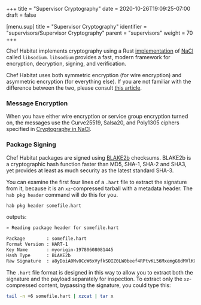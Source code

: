 +++
title = "Supervisor Cryptography"
date = 2020-10-26T19:09:25-07:00
draft = false


[menu.sup]
    title = "Supervisor Cryptography"
    identifier = "supervisors/Supervisor Cryptography"
    parent = "supervisors"
    weight = 70
+++

Chef Habitat implements cryptography using a Rust [implementation](https://github.com/jedisct1/libsodium) of [NaCl](https://nacl.cr.yp.to/) called `libsodium`. `libsodium` provides a fast, modern framework for encryption, decryption, signing, and verification.

Chef Habitat uses both symmetric encryption (for wire encryption) and asymmetric encryption (for everything else). If you are not familiar with the difference between the two, please consult [this article](https://support.microsoft.com/en-us/topic/a082a391-dee8-6265-9ce6-77c7f07c48dd).

### Message Encryption

When you have either wire encryption or service group encryption turned on, the messages use the Curve25519, Salsa20, and Poly1305 ciphers specified in [Cryptography in NaCl](https://nacl.cr.yp.to/valid.html).

### Package Signing

Chef Habitat packages are signed using [BLAKE2b](https://blake2.net/) checksums. BLAKE2b is a cryptographic hash function faster than MD5, SHA-1, SHA-2 and SHA3, yet provides at least as much security as the latest standard SHA-3.

You can examine the first four lines of a `.hart` file to extract the signature from it, because it is an `xz`-compressed tarball with a metadata header. The `hab pkg header` command will do this for you.

```bash
hab pkg header somefile.hart
```

outputs:

```bash
» Reading package header for somefile.hart

Package        : somefile.hart
Format Version : HART-1
Key Name       : myorigin-19780608081445
Hash Type      : BLAKE2b
Raw Signature  : a8yDoiA0Mv0CcW6xVyfkSOIZ0LW0beef4RPtvKL56MxemgG6dMVlKG1Ibplp7DUByr5az0kI5dmJKXgK6KURDzM1N2Y2MGMxYWJiMTNlYjQxMjliZTMzNGY0MWJlYTAzYmI4NDZlZzM2MDRhM2Y5M2VlMDkyNDFlYmVmZDk1Yzk=
```

The `.hart` file format is designed in this way to allow you to extract both the signature and the payload separately for inspection. To extract only the `xz`-compressed content, bypassing the signature, you could type this:

```bash
tail -n +6 somefile.hart | xzcat | tar x
```
